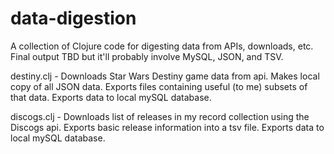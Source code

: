 # data-digestion

A collection of Clojure code for digesting data from APIs, downloads, etc. Final output TBD but it'll probably involve MySQL, JSON, and TSV.


destiny.clj - Downloads Star Wars Destiny game data from api. 
              Makes local copy of all JSON data.
              Exports files containing useful (to me) subsets of that data. 
              Exports data to local mySQL database.
              
discogs.clj - Downloads list of releases in my record collection using the Discogs api.
              Exports basic release information into a tsv file.
              Exports data to local mySQL database.
